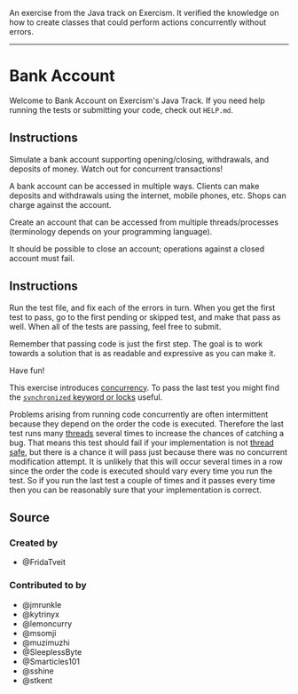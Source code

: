 An exercise from the Java track on Exercism. It verified the knowledge on how to create classes
that could perform actions concurrently without errors.

---
# Bank Account

Welcome to Bank Account on Exercism's Java Track.
If you need help running the tests or submitting your code, check out `HELP.md`.

## Instructions

Simulate a bank account supporting opening/closing, withdrawals, and deposits
of money. Watch out for concurrent transactions!

A bank account can be accessed in multiple ways. Clients can make
deposits and withdrawals using the internet, mobile phones, etc. Shops
can charge against the account.

Create an account that can be accessed from multiple threads/processes
(terminology depends on your programming language).

It should be possible to close an account; operations against a closed
account must fail.

## Instructions

Run the test file, and fix each of the errors in turn. When you get the
first test to pass, go to the first pending or skipped test, and make
that pass as well. When all of the tests are passing, feel free to
submit.

Remember that passing code is just the first step. The goal is to work
towards a solution that is as readable and expressive as you can make
it.

Have fun!

This exercise introduces [concurrency](https://docs.oracle.com/javase/tutorial/essential/concurrency/index.html). 
To pass the last test you might find the 
[`synchronized` keyword or locks](https://docs.oracle.com/javase/tutorial/essential/concurrency/locksync.html) useful.

Problems arising from running code concurrently are often intermittent because they depend on the order the code is
executed. Therefore the last test runs many [threads](https://docs.oracle.com/javase/8/docs/api/java/lang/Thread.html) 
several times to increase the chances of catching a bug. That means this test should fail if your implementation is not
[thread safe](https://en.wikipedia.org/wiki/Thread_safety), but there is a chance it will pass just because there was 
no concurrent modification attempt. It is unlikely that this will occur several times 
in a row since the order the code is executed should vary every time you run the test. So if you run the last test a 
couple of times and it passes every time then you can be reasonably sure that your implementation is correct.

## Source

### Created by

- @FridaTveit

### Contributed to by

- @jmrunkle
- @kytrinyx
- @lemoncurry
- @msomji
- @muzimuzhi
- @SleeplessByte
- @Smarticles101
- @sshine
- @stkent